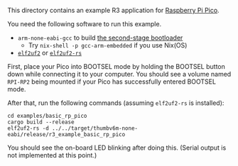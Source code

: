 This directory contains an example R3 application for [Raspberry Pi Pico].

[Raspberry Pi Pico]: https://pico.raspberrypi.org/

You need the following software to run this example.

 - `arm-none-eabi-gcc` to build [the second-stage bootloader](https://crates.io/crates/rp2040-boot2)
     - Try `nix-shell -p gcc-arm-embedded` if you use Nix(OS)
 - [`elf2uf2`](https://github.com/raspberrypi/pico-sdk/tree/master/tools/elf2uf2) or [`elf2uf2-rs`](https://github.com/jonil/elf2uf2-rs)

First, place your Pico into BOOTSEL mode by holding the BOOTSEL button down while connecting it to your computer. You should see a volume named `RPI-RP2`  being mounted if your Pico has successfully entered BOOTSEL mode.

After that, run the following commands (assuming `elf2uf2-rs` is installed):

```shell
cd examples/basic_rp_pico
cargo build --release
elf2uf2-rs -d ../../target/thumbv6m-none-eabi/release/r3_example_basic_rp_pico
```

You should see the on-board LED blinking after doing this. (Serial output is not implemented at this point.)
